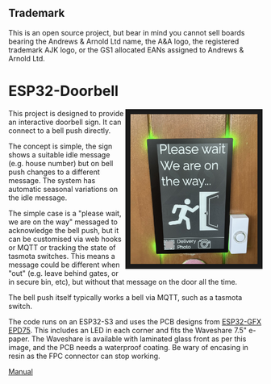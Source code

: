 ## Trademark

This is an open source project, but bear in mind you cannot sell boards bearing the Andrews & Arnold Ltd name, the A&A logo, the registered trademark AJK logo, or the GS1 allocated EANs assigned to Andrews & Arnold Ltd.

# ESP32-Doorbell

<img src=Manual/Door.jpg width=50% align=right border=10>

This project is designed to provide an interactive doorbell sign. It can connect to a bell push directly.

The concept is simple, the sign shows a suitable idle message (e.g. house number) but on bell push changes to a different message. The system has automatic seasonal variations on the idle message.

The simple case is a "please wait, we are on the way" messaged to acknowledge the bell push, but it can be customised via web hooks or MQTT or tracking the state of tasmota switches. This means a message could be different when "out" (e.g. leave behind gates, or in secure bin, etc), but without that message on the door all the time.

The bell push itself typically works a bell via MQTT, such as a tasmota switch.

The code runs on an ESP32-S3 and uses the PCB designs from [ESP32-GFX EPD75](https://github.com/revk/ESP32-GFX/tree/main/PCB/EPD75). This includes an LED in each corner and fits the Waveshare 7.5" e-paper. The Waveshare is available with laminated glass front as per this image, and the PCB needs a waterproof coating. Be wary of encasing in resin as the FPC connector can stop working.

[Manual](Manual/Manual.md)
